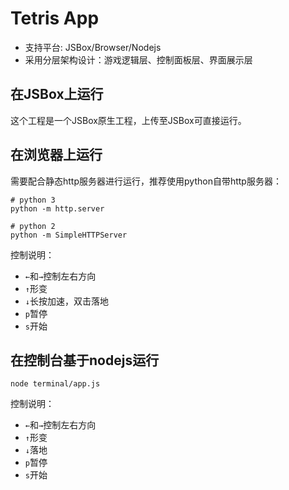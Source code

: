 # Tetris App

* 支持平台: JSBox/Browser/Nodejs
* 采用分层架构设计：游戏逻辑层、控制面板层、界面展示层

## 在JSBox上运行
这个工程是一个JSBox原生工程，上传至JSBox可直接运行。

## 在浏览器上运行
需要配合静态http服务器进行运行，推荐使用python自带http服务器：
```shell
# python 3
python -m http.server

# python 2
python -m SimpleHTTPServer
```
控制说明：
* `←`和`→`控制左右方向
* `↑`形变
* `↓`长按加速，双击落地
* `p`暂停
* `s`开始

## 在控制台基于nodejs运行
```shell
node terminal/app.js
```
控制说明：
* `←`和`→`控制左右方向
* `↑`形变
* `↓`落地
* `p`暂停
* `s`开始